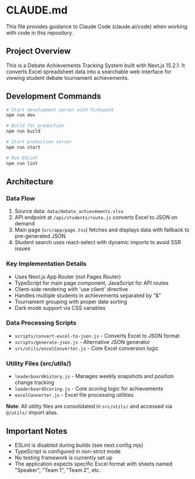 # CLAUDE.md

This file provides guidance to Claude Code (claude.ai/code) when working with code in this repository.

## Project Overview

This is a Debate Achievements Tracking System built with Next.js 15.2.1. It converts Excel spreadsheet data into a searchable web interface for viewing student debate tournament achievements.

## Development Commands

```bash
# Start development server with Turbopack
npm run dev

# Build for production
npm run build

# Start production server
npm run start

# Run ESLint
npm run lint
```

## Architecture

### Data Flow
1. Source data: `data/debate_achievements.xlsx`
2. API endpoint at `/api/students/route.js` converts Excel to JSON on demand
3. Main page (`src/app/page.tsx`) fetches and displays data with fallback to pre-generated JSON
4. Student search uses react-select with dynamic imports to avoid SSR issues

### Key Implementation Details
- Uses Next.js App Router (not Pages Router)
- TypeScript for main page component, JavaScript for API routes
- Client-side rendering with 'use client' directive
- Handles multiple students in achievements separated by "&"
- Tournament grouping with proper date sorting
- Dark mode support via CSS variables

### Data Processing Scripts
- `scripts/convert-excel-to-json.js` - Converts Excel to JSON format
- `scripts/generate-json.js` - Alternative JSON generator
- `src/utils/excelConverter.js` - Core Excel conversion logic

### Utility Files (src/utils/)
- `leaderboardHistory.js` - Manages weekly snapshots and position change tracking
- `leaderboardScoring.js` - Core scoring logic for achievements
- `excelConverter.js` - Excel file processing utilities

**Note**: All utility files are consolidated in `src/utils/` and accessed via `@/utils/` import alias.

## Important Notes

- ESLint is disabled during builds (see next.config.mjs)
- TypeScript is configured in non-strict mode
- No testing framework is currently set up
- The application expects specific Excel format with sheets named "Speaker", "Team 1", "Team 2", etc.